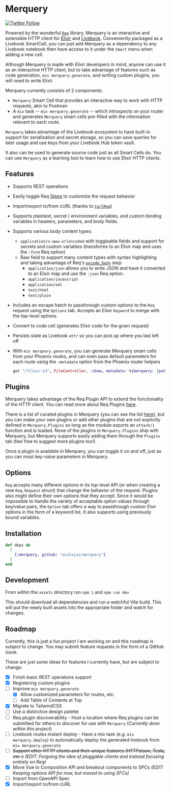 # Merquery

[![Twitter Follow](https://img.shields.io/twitter/follow/ac_alejos?style=social)](https://twitter.com/ac_alejos)

Powered by the wonderful [`Req`](https://hexdocs.pm/req/readme.html) library, Merquery is an interactive and extensible
HTTP client for [Elixir](https://elixir-lang.org/) and [Livebook](https://livebook.dev/). Conveniently packaged as a Livebook
SmartCell, you can just add Merquery as a dependency to any Livebook notebook then have access to it under the `Smart` menu
when adding a new cell.

Although Merquery is made with Elixir developers in mind, anyone can use it as an interactive HTTP client, but to take advantage of
features such as code generation, `mix merquery.generate`, and writing custom plugins, you will need to write Elixir.

Merquery currently consists of 2 components:

* `Merquery` Smart Cell that provides an interactive way to work with HTTP requests, akin to Postman
* A `mix` task -- `mix merquery.generate` -- which introspects on your router and generates
`Merquery` smart cells pre-filled with the information relevant to each route.

`Merquery` takes advantage of the Livebook ecosystem to have built-in support for serialization
and secret storage, so you can save queries for later usage and use keys from your Livebook
Hub token vault.

It also can be used to generate source code just as all Smart Cells do. You can use `Merquery`
as a learning tool to learn how to use Elixir HTTP clients.

## Features

* Supports REST operations
* Easily toggle Req [Steps](https://hexdocs.pm/req/Req.Steps.html#content) to customize the request behavior
* Import/export to/from cURL (thanks to [`CurlReq`](https://github.com/derekkraan/curl_req))
* Supports plaintext, secret / environment variables, and custom binding variables in headers, parameters, and body fields.
* Supports various body content types:
  * `application/x-www-urlencoded` with toggleable fields and support for secrets and custom variables (transforms to an Elixir map and uses the `:form` Req option)
  * Raw field to support many content types with syntax highlighting and taking advantage of Req's [`encode_body`](https://hexdocs.pm/req/Req.Steps.html#encode_body/1) step:
    * `application/json` allows you to write JSON and have it converted to an Elixir map and use the `:json` Req option.
    * `application/javascript`
    * `application/xml`
    * `text/html`
    * `text/plain`
* Includes an escape hatch to passthrough custom options to the `Req` request using the `Options` tab. Accepts an Elixir `Keyword` to
  merge with the top-level options.
* Convert to code cell (generates Elixir code for the given request)
* Persists state as Livebook `attr` so you can pick up where you last left off
* With `mix merquery.generate`, you can generate Merquery smart cells from your Phoenix routes, and can even pass default parameters
  for each route using the `:metadata` option from the Phoenix router helpers

  ```elixir
  get "/files/:id", FileController, :show, metadata: %{merquery: [path_params: [id: 1], headers: [accept: "application/json"]]}
  ```

## Plugins

Merquery takes advantage of the Req Plugin API to extend the functionality of the HTTP client. You can read more about Req Plugins [here](https://hexdocs.pm/req/Req.Request.html#module-writing-plugins).

There is a list of curated plugins in Merquery (you can see the list [here](https://github.com/acalejos/merquery/blob/main/lib/merquery/plugins.ex)), but you can make your own plugins or add other plugins that are not explicitly defined in `Merquery.Plugins` so long as the module exports an `attach/1` function and is loaded. None of the plugins in `Merquery.Plugins` ship with Merquery, but Merquery supports easily adding them through the `Plugins` tab (feel free to suggest more plugins too!).

Once a plugin is available in Merquery, you can toggle it on and off, just as you can most key-value parameters in Merquery.

## Options

`Req` accepts many different options in its top-level API (or when creating a new `Req.Request` struct) that change the behavior
of the request. Plugins also might define their own options that they accept. Since it would be impossible to handle the
variety of acceptable option values through key/value pairs, the `Option` tab offers a way to passthrough custom Elxir
options in the form of a keyword list. It also supports using previously bound variables.

## Installation

```elixir
def deps do
  [
    {:merquery, github: "acalejos/merquery"}
  ]
end
```

## Development

From within the `assets` directory run `npm i` and `npm run dev`

This should download all dependencies and run a watchful Vite build. This will put the newly built
assets into the appropriate folder and watch for changes.

## Roadmap

Currently, this is just a fun project I am working on and this roadmap is subject to change.
You may submit feature requests in the form of a GitHub issue.

These are just some ideas for features I currently have, but are subject to change:

* [X] Finish basic REST operations support
* [X] Registering custom plugins
* [ ] Improve `mix merquery.generate`
  * [X] Allow customized parameters for routes, etc.
  * [ ] Add Table of Contents at Top
* [X] Migrate to TailwindCSS
* [ ] Use a distinctive design palette
* [ ] Req plugin discoverability - Host a location where Req plugins can be submitted for others to
discover for use with `Merquery` (*Currently done within this project*)
* [ ] Livebook routes instant deploy - Have a mix task (e.g. `mix merquery.deploy`) to automatically
deploy the generated livebook from `mix merquery.generate`
* [ ] ~~Support other HTTP clients and their unique features (HTTPoison, Tesla, etc. )~~ *(EDIT: Forgoing the idea of pluggable clients and instead focusing entirely on Req)*
* [X] Move Vue to Composition API and breakout components to SPCs *(EDIT: Keeping options API for now, but moved to using SFCs)*
* [ ] Import from OpenAPI Spec
* [X] Import/export to/from cURL
